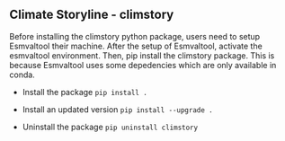 ## Climate Storyline - climstory

Before installing the climstory python package, users need to setup Esmvaltool their machine. After the setup of Esmvaltool, activate the esmvaltool environment. Then, pip install the climstory package. This is because Esmvaltool uses some depedencies which are only available in conda.

- Install the package
```pip install .```

- Install an updated version
```pip install --upgrade .```

- Uninstall the package
```pip uninstall climstory```
